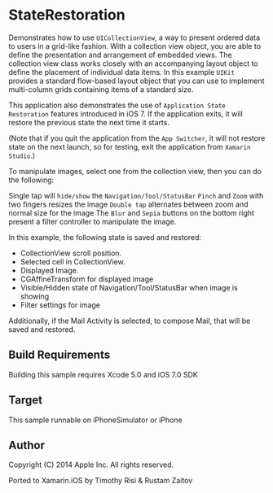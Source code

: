 StateRestoration
================

Demonstrates how to use `UICollectionView`, a way to present ordered data to users in a grid-like fashion.  With a collection view object, you are able to define the presentation and arrangement of embedded views. The collection view class works closely with an accompanying layout object to define the placement of individual data items.  In this example `UIKit` provides a standard flow-based layout object that you can use to implement multi-column grids containing items of a standard size.

This application also demonstrates the use of `Application State Restoration` features introduced in iOS 7. If the application exits, it will restore the previous state the next time it starts. 

(Note that if you quit the application from the `App Switcher`, it will not restore state on the next launch, so for testing, exit the application from `Xamarin Studio`.)

To manipulate images, select one from the collection view, then you can do the following:

Single tap will `hide/show` the `Navigation/Tool/StatusBar`
`Pinch` and `Zoom` with two fingers resizes the image
`Double tap` alternates between zoom and normal size for the image
The `Blur` and `Sepia` buttons on the bottom right present a filter controller to manipulate the image.

In this example, the following state is saved and restored:

- CollectionView scroll position.
- Selected cell in CollectionView.
- Displayed Image.
- CGAffineTransform for displayed image
- Visible/Hidden state of Navigation/Tool/StatusBar when image is showing
- Filter settings for image

Additionally, if the Mail Activity is selected, to compose Mail, that will be saved and restored.

Build Requirements
------------------

Building this sample requires Xcode 5.0 and iOS 7.0 SDK

Target
------
This sample runnable on iPhoneSimulator or iPhone

Author
------
Copyright (C) 2014 Apple Inc. All rights reserved.

Ported to Xamarin.iOS by Timothy Risi & Rustam Zaitov